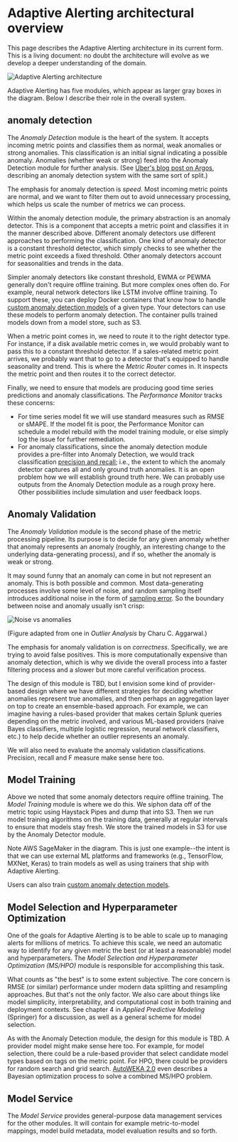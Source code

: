# Adaptive Alerting architectural overview

This page describes the Adaptive Alerting architecture in its current form. This
is a living document: no doubt the architecture will evolve as we develop a
deeper understanding of the domain.

![Adaptive Alerting architecture](images/aa-arch-overview.png)

Adaptive Alerting has five modules, which appear as larger gray boxes in the
diagram. Below I describe their role in the overall system.

## anomaly detection

The _Anomaly Detection_ module is the heart of the system. It accepts incoming
metric points and classifies them as normal, weak anomalies or strong anomalies.
This classification is an initial signal indicating a possible anomaly. Anomalies
(whether weak or strong) feed into the Anomaly Detection module for further
analysis. (See [Uber's blog post on Argos](https://eng.uber.com/argos/),
describing an anomaly detection system with the same sort of split.)

The emphasis for anomaly detection is _speed_. Most incoming metric points are
normal, and we want to filter them out to avoid unnecessary processing, which
helps us scale the number of metrics we can process.

Within the anomaly detection module, the primary abstraction is an anomaly
detector. This is a component that accepts a metric point and classifies it in
the manner described above. Different anomaly detectors use different approaches
to performing the classification. One kind of anomaly detector is a constant
threshold detector, which simply checks to see whether the metric point exceeds
a fixed threshold. Other anomaly detectors account for seasonalities and trends
in the data.

Simpler anomaly detectors like constant threshold, EWMA or PEWMA generally don't require offline training. But more
complex ones often do. For example, neural network detectors like LSTM involve offline training. To support these, you
can deploy Docker containers that know how to handle [custom anomaly detection models](custom-od-models.md) of a given
type. Your detectors can use these models to perform anomaly detection. The container pulls trained models down from a
model store, such as S3.

When a metric point comes in, we need to route it to the right detector type.
For instance, if a disk available metric comes in, we would probably want to
pass this to a constant threshold detector. If a sales-related metric point
arrives, we probably want that to go to a detector that's equipped to handle
seasonality and trend. This is where the _Metric Router_ comes in. It inspects
the metric point and then routes it to the correct detector.

Finally, we need to ensure that models are producing good time series
predictions and anomaly classifications. The _Performance Monitor_ tracks these
concerns:

- For time series model fit we will use standard measures such as RMSE or sMAPE.
  If the model fit is poor, the Performance Monitor can schedule a model rebuild
  with the model training module, or else simply log the issue for further
  remediation.
- For anomaly classifications, since the anomaly detection module provides a
  pre-filter into Anomaly Detection, we would track classification
  [precision and recall](https://en.wikipedia.org/wiki/Precision_and_recall);
  i.e., the extent to which the anomaly detector captures all and only ground
  truth anomalies. It is an open problem how we will establish ground truth
  here. We can probably use outputs from the Anomaly Detection module as a
  rough proxy here. Other possibilities include simulation and user feedback
  loops.

## Anomaly Validation

The _Anomaly Validation_ module is the second phase of the metric processing
pipeline. Its purpose is to decide for any given anomaly whether that anomaly
represents an anomaly (roughly, an interesting change to the underlying
data-generating process), and if so, whether the anomaly is weak or strong.

It may sound funny that an anomaly can come in but not represent an anomaly.
This is both possible and common. Most data-generating processes involve some
level of noise, and random sampling itself introduces additional noise in the
form of [sampling error](https://en.wikipedia.org/wiki/Sampling_error). So the
boundary between noise and anomaly usually isn't crisp:

![Noise vs anomalies](./images/normal-noise-anomaly.png)

(Figure adapted from one in _Outlier Analysis_ by Charu C. Aggarwal.)

The emphasis for anomaly validation is on _correctness_. Specifically, we are
trying to avoid false positives. This is more computationally expensive than
anomaly detection, which is why we divide the overall process into a faster
filtering process and a slower but more careful verification process.

The design of this module is TBD, but I envision some kind of provider-based
design where we have different strategies for deciding whether anomalies
represent true anomalies, and then perhaps an aggregation layer on top to
create an ensemble-based approach. For example, we can imagine having a
rules-based provider that makes certain Splunk queries depending on the metric
involved, and various ML-based providers (naive Bayes classifiers, multiple
logistic regression, neural network classifiers, etc.) to help decide whether an
outlier represents an anomaly.

We will also need to evaluate the anomaly validation classifications. Precision, recall and F measure make sense here too.

## Model Training

Above we noted that some anomaly detectors require offline training. The _Model
Training_ module is where we do this. We siphon data off of the metric topic
using Haystack Pipes and dump that into S3. Then we run model training
algorithms on the training data, generally at regular intervals to ensure that
models stay fresh. We store the trained models in S3 for use by the Anomaly
Detector module.

Note AWS SageMaker in the diagram. This is just one example--the intent is that
we can use external ML platforms and frameworks (e.g., TensorFlow, MXNet, Keras)
to train models as well as using trainers that ship with Adaptive Alerting.

Users can also train [custom anomaly detection models](custom-od-models.md).

## Model Selection and Hyperparameter Optimization

One of the goals for Adaptive Alerting is to be able to scale up to managing
alerts for millions of metrics. To achieve this scale, we need an automatic way
to identify for any given metric the best (or at least a reasonable) model and
hyperparameters. The _Model Selection and Hyperparameter Optimization (MS/HPO)_
module is responsible for accomplishing this task.

What counts as "the best" is to some extent subjective. The core concern is RMSE
(or similar) performance under modern data splitting and resampling approaches.
But that's not the only factor. We also care about things like model simplicity,
interpretability, and computational cost in both training and deployment
contexts. See chapter 4 in _Applied Predictive Modeling_ (Springer) for a
discussion, as well as a general scheme for model selection.

As with the Anomaly Detection module, the design for this module is TBD. A
provider model might make sense here too. For example, for model selection,
there could be a rule-based provider that select candidate model types based on
tags on the metric point. For HPO, there could be providers for random search
and grid search. [AutoWEKA 2.0](http://www.jmlr.org/papers/volume18/16-261/16-261.pdf)
even describes a Bayesian optimization process to solve a combined MS/HPO
problem.

## Model Service

The _Model Service_ provides general-purpose data management services for the
other modules. It will contain for example metric-to-model mappings, model build
metadata, model evaluation results and so forth.
